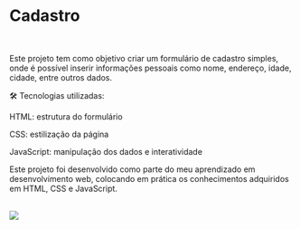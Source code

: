<h1>Cadastro</h1> 
<br> 
<p>Este projeto tem como objetivo criar um formulário de cadastro simples, onde é possível inserir informações pessoais como nome, endereço, idade, cidade, entre outros dados.

🛠️ Tecnologias utilizadas:

HTML: estrutura do formulário

CSS: estilização da página

JavaScript: manipulação dos dados e interatividade

Este projeto foi desenvolvido como parte do meu aprendizado em desenvolvimento web, colocando em prática os conhecimentos adquiridos em HTML, CSS e JavaScript.</p> 
<br> 
<img src="https://github.com/user-attachments/assets/83d9a723-90b1-4318-a3d8-64fde8ab497c" />

